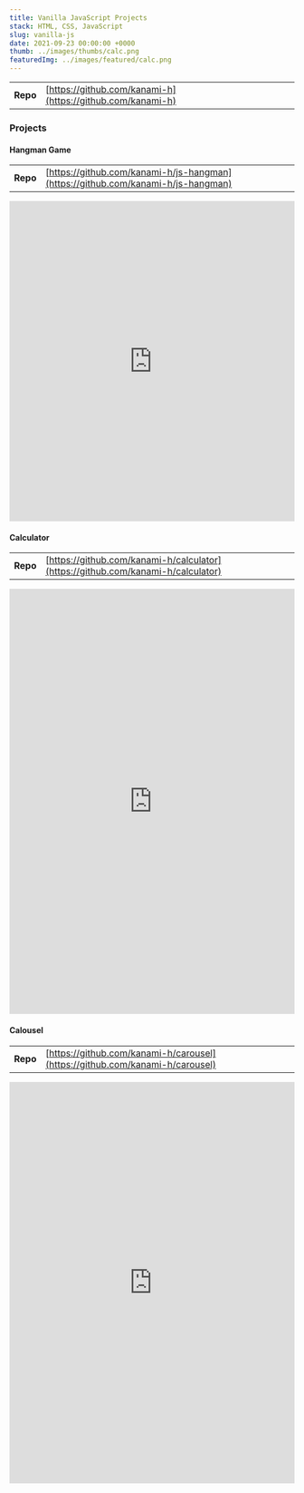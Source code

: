 ```yaml
---
title: Vanilla JavaScript Projects
stack: HTML, CSS, JavaScript
slug: vanilla-js
date: 2021-09-23 00:00:00 +0000
thumb: ../images/thumbs/calc.png
featuredImg: ../images/featured/calc.png
---
```


|          |                                                            |
| -------- | ---------------------------------------------------------- |
| **Repo** | [https://github.com/kanami-h](https://github.com/kanami-h) |

### Projects

#### Hangman Game

|          |                                                                                  |
| -------- | -------------------------------------------------------------------------------- |
| **Repo** | [https://github.com/kanami-h/js-hangman](https://github.com/kanami-h/js-hangman) |

<iframe height="565" style="width: 100%;" scrolling="no" title="Untitled" src="https://codepen.io/kanami-h/embed/jOLqgxm?default-tab=js%2Cresult" frameborder="no" loading="lazy" allowtransparency="true" allowfullscreen="true">
  See the Pen <a href="https://codepen.io/kanami-h/pen/jOLqgxm">
  Untitled</a> by Kanami (<a href="https://codepen.io/kanami-h">@kanami-h</a>)
  on <a href="https://codepen.io">CodePen</a>.
</iframe>

#### Calculator

|          |                                                                                  |
| -------- | -------------------------------------------------------------------------------- |
| **Repo** | [https://github.com/kanami-h/calculator](https://github.com/kanami-h/calculator) |

<iframe height="750" style="width: 100%;" scrolling="no" title="Calculator" src="https://codepen.io/kanami-h/embed/ExXevLb?default-tab=js%2Cresult" frameborder="no" loading="lazy" allowtransparency="true" allowfullscreen="true">
  See the Pen <a href="https://codepen.io/kanami-h/pen/ExXevLb">
  Calculator</a> by Kanami (<a href="https://codepen.io/kanami-h">@kanami-h</a>)
  on <a href="https://codepen.io">CodePen</a>.
</iframe>

#### Calousel

|          |                                                                              |
| -------- | ---------------------------------------------------------------------------- |
| **Repo** | [https://github.com/kanami-h/carousel](https://github.com/kanami-h/carousel) |

<iframe height="708" style="width: 100%;" scrolling="no" title="" src="https://codepen.io/kanami-h/embed/vYZvwvv?default-tab=js%2Cresult" frameborder="no" loading="lazy" allowtransparency="true" allowfullscreen="true">
  See the Pen <a href="https://codepen.io/kanami-h/pen/vYZvwvv">
  </a> by Kanami (<a href="https://codepen.io/kanami-h">@kanami-h</a>)
  on <a href="https://codepen.io">CodePen</a>.
</iframe>
